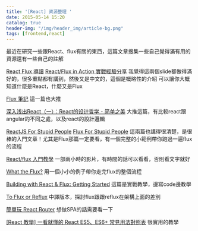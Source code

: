 ```yaml
---
title: '[React] 資源整理 '
date: 2015-05-14 15:20
catalog: true
header-img: "/img/header_img/article-bg.png"
tags: [frontend,react]
---
```

最近在研究一些跟React、flux有關的東西，這篇文章搜集一些自己覺得滿有用的資源還有一些自己的註解

[React Flux 導讀](http://michaelhsu.tw/2014/11/05/react-flux/)
[React/Flux in Action 實戰經驗分享](https://speakerdeck.com/coodoo/flux-in-action-shi-zhan-jing-yan-fen-xiang)
我覺得這兩個slide都做得滿好的，很多重點都有講到，然後又是中文的，這個是概略性的介紹
可以讓你大概知道什麼是React，什麼又是Flux

[Flux 筆記](http://andyyou.logdown.com/posts/241839-flux-notes)
這一篇也大推

[深入浅出React（一）：React的设计哲学 - 简单之美](http://www.infoq.com/cn/articles/react-art-of-simplity)
大推這篇，有比較react跟angular的不同之處，以及react的設計邏輯

[ReactJS For Stupid People](http://blog.andrewray.me/reactjs-for-stupid-people/)
[Flux For Stupid People](http://blog.andrewray.me/flux-for-stupid-people/)
這兩篇也講得很清楚，是很棒的入門文章！尤其是Flux那篇一定要看，有一個完整的小範例帶你跑過一遍flux的流程

[React/flux 入門教學](http://react.nodejs-china.org/t/react-slash-flux-ru-men-jiao-xue/61)
一部兩小時的影片，有時間的話可以看看，否則看文字就好

[What the Flux?](http://jonathancreamer.com/what-the-flux/)
用一個小小的例子帶你走完flux的整個流程

[Building with React & Flux: Getting Started](https://www.topcoder.com/blog/building-with-react-flux-getting-started/)
這篇是實戰教學，邊寫code邊教學

[To Flux or Reflux](https://github.com/f2etw/book/issues/5)
中譯版本，探討flux跟跟reflux在架構上面的差別

[簡單玩 React Router](http://www.checkme.tw/wordpress/react-router/)
想做SPA的話需要看一下

[[React 教學] 一看就懂的 React ES5、ES6+ 常見用法對照表](http://blog.kdchang.cc/2016/04/react-react-es5es6.html)
很實用的教學



